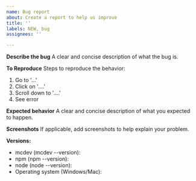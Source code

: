 ```yaml
---
name: Bug report
about: Create a report to help us improve
title: ''
labels: NEW, bug
assignees: ''

---
```


**Describe the bug**
A clear and concise description of what the bug is.

**To Reproduce**
Steps to reproduce the behavior:
1. Go to '...'
2. Click on '....'
3. Scroll down to '....'
4. See error

**Expected behavior**
A clear and concise description of what you expected to happen.

**Screenshots**
If applicable, add screenshots to help explain your problem.

**Versions:**
- mcdev (mcdev --version): 
- npm (npm --version): 
- node (node --version): 
- Operating system (Windows/Mac):
